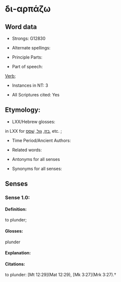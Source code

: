 # δι-αρπάζω 

<!-- Status: S2=NeedsFinalCheck -->
<!-- Lexica used for edits:   -->

## Word data

* Strongs: G12830

* Alternate spellings:



* Principle Parts: 


* Part of speech: 

[Verb](http://ugg.readthedocs.io/en/latest/verb.html); 

* Instances in NT: 3

* All Scriptures cited: Yes

## Etymology: 


* LXX/Hebrew glosses: 

in LXX for [בּזז](//en-uhl/H0962), [גּול](//en-uhl/H1497), [שׁסס](//en-uhl/H8155), etc. ;

* Time Period/Ancient Authors: 


* Related words: 

* Antonyms for all senses

* Synonyms for all senses: 


## Senses 


### Sense  1.0: 

#### Definition: 

to plunder; 

#### Glosses: 

plunder

#### Explanation: 


#### Citations: 

to plunder: [Mt 12:29](Mat 12:29), [Mk 3:27](Mrk 3:27).†
